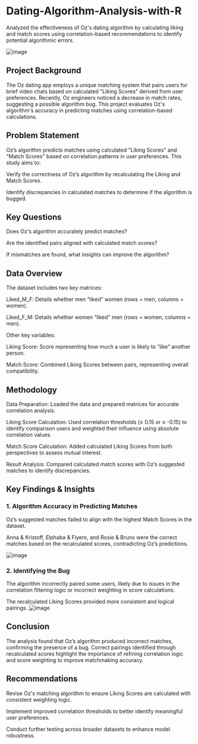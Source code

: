 # Dating-Algorithm-Analysis-with-R
Analyzed the effectiveness of Oz's dating algorithm by calculating liking and match scores using correlation-based recommendations to identify potential algorithmic errors.

![image](https://github.com/user-attachments/assets/417bfecf-3f30-4827-a2b8-0efcd19a0f82)

## Project Background

The Oz dating app employs a unique matching system that pairs users for brief video chats based on calculated "Liking Scores" derived from user preferences. Recently, Oz engineers noticed a decrease in match rates, suggesting a possible algorithm bug. This project evaluates Oz's algorithm's accuracy in predicting matches using correlation-based calculations.

## Problem Statement

Oz’s algorithm predicts matches using calculated "Liking Scores" and "Match Scores" based on correlation patterns in user preferences. This study aims to:

Verify the correctness of Oz’s algorithm by recalculating the Liking and Match Scores.

Identify discrepancies in calculated matches to determine if the algorithm is bugged.

## Key Questions

Does Oz's algorithm accurately predict matches?

Are the identified pairs aligned with calculated match scores?

If mismatches are found, what insights can improve the algorithm?

## Data Overview

The dataset includes two key matrices:

Liked_M_F: Details whether men “liked” women (rows = men, columns = women).

Liked_F_M: Details whether women “liked” men (rows = women, columns = men).

Other key variables:

Liking Score: Score representing how much a user is likely to “like” another person.

Match Score: Combined Liking Scores between pairs, representing overall compatibility.

## Methodology

Data Preparation: Loaded the data and prepared matrices for accurate correlation analysis.

Liking Score Calculation: Used correlation thresholds (≥ 0.15 or ≤ -0.15) to identify comparison users and weighted their influence using absolute correlation values.

Match Score Calculation: Added calculated Liking Scores from both perspectives to assess mutual interest.

Result Analysis: Compared calculated match scores with Oz’s suggested matches to identify discrepancies.

## Key Findings & Insights

### 1. Algorithm Accuracy in Predicting Matches

Oz’s suggested matches failed to align with the highest Match Scores in the dataset.

Anna & Kristoff, Elphaba & Fiyero, and Rosie & Bruno were the correct matches based on the recalculated scores, contradicting Oz’s predictions.

![image](https://github.com/user-attachments/assets/c3202cf9-d01b-4531-8248-d67873572078)


### 2. Identifying the Bug

The algorithm incorrectly paired some users, likely due to issues in the correlation filtering logic or incorrect weighting in score calculations.

The recalculated Liking Scores provided more consistent and logical pairings.
![image](https://github.com/user-attachments/assets/8f8f8519-c943-46b8-a940-95ad2191a68c)


## Conclusion

The analysis found that Oz’s algorithm produced incorrect matches, confirming the presence of a bug. Correct pairings identified through recalculated scores highlight the importance of refining correlation logic and score weighting to improve matchmaking accuracy.

## Recommendations

Revise Oz's matching algorithm to ensure Liking Scores are calculated with consistent weighting logic.

Implement improved correlation thresholds to better identify meaningful user preferences.

Conduct further testing across broader datasets to enhance model robustness.
